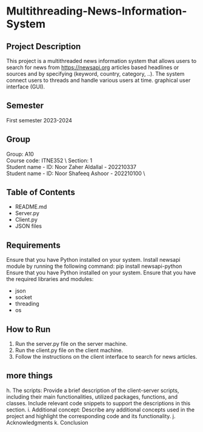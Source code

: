 # Multithreading-News-Information-System
## Project Description
This project is a multithreaded news information system that allows users to search for news from https://newsapi.org articles based headlines or sources and by specifying (keyword, country, category, ..). The system connect users to threads and handle various users at time.
  graphical user interface (GUI).
## Semester
First semester 2023-2024
## Group
Group: A10 \
Course code: ITNE352 \ 
Section: 1 \
Student name - ID: Noor Zaher Aldallal - 202210337 \
Student name - ID: Noor Shafeeq Ashoor - 202210100 \
## Table of Contents
+ README.md
+ Server.py
+ Client.py
+ JSON files
## Requirements
Ensure that you have Python installed on your system.
Install newsapi module by running the following command: 
pip install newsapi-python
Ensure that you have Python installed on your system.
Ensure that you have the required libraries and modules:
- json
- socket
- threading
- os
## How to Run
1. Run the server.py file on the server machine.
2. Run the client.py file on the client machine.
3. Follow the instructions on the client interface to search for news articles.
## more things
h. The scripts: Provide a brief description of the client-server scripts, including 
their main functionalities, utilized packages, functions, and classes. Include 
relevant code snippets to support the descriptions in this section.
i. Additional concept: Describe any additional concepts used in the project 
and highlight the corresponding code and its functionality.
j. Acknowledgments
k. Conclusion